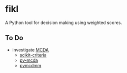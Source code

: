 fikl
===

A Python tool for decision making using weighted scores.


## To Do
- investigate [MCDA](https://en.wikipedia.org/wiki/Multiple-criteria_decision_analysis)
  - [scikit-criteria](https://scikit-criteria.quatrope.org/en/latest/tutorial/quickstart.html)
  - [py-mcda](https://py-mcda.readthedocs.io/en/latest/)
  - [pymcdmm](https://pymcdm.readthedocs.io/en/master/example/Example.html#Using-several-MCDA-methods-for-a-decision-problem)